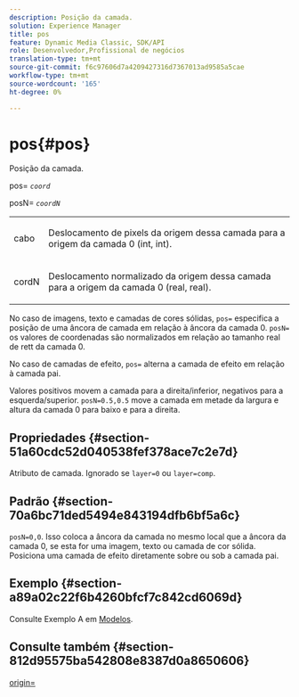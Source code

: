 ```yaml
---
description: Posição da camada.
solution: Experience Manager
title: pos
feature: Dynamic Media Classic, SDK/API
role: Desenvolvedor,Profissional de negócios
translation-type: tm+mt
source-git-commit: f6c97606d7a4209427316d7367013ad9585a5cae
workflow-type: tm+mt
source-wordcount: '165'
ht-degree: 0%

---
```



# pos{#pos}

Posição da camada.

pos= *`coord`*

posN= *`coordN`*

<table id="simpletable_754F76EE00BF4129B07502647FF172B7"> 
 <tr class="strow"> 
  <td class="stentry"> <p><span class="varname"> cabo</span> </p> </td> 
  <td class="stentry"> <p>Deslocamento de pixels da origem dessa camada para a origem da camada 0 (int, int). </p></td> 
 </tr> 
 <tr class="strow"> 
  <td class="stentry"> <p><span class="varname"> cordN</span> </p></td> 
  <td class="stentry"> <p>Deslocamento normalizado da origem dessa camada para a origem da camada 0 (real, real). </p></td> 
 </tr> 
</table>

No caso de imagens, texto e camadas de cores sólidas, `pos=` especifica a posição de uma âncora de camada em relação à âncora da camada 0. `posN=` os valores de coordenadas são normalizados em relação ao tamanho real de rett da camada 0.

No caso de camadas de efeito, `pos=` alterna a camada de efeito em relação à camada pai.

Valores positivos movem a camada para a direita/inferior, negativos para a esquerda/superior. `posN=0.5,0.5` move a camada em metade da largura e altura da camada 0 para baixo e para a direita.

## Propriedades {#section-51a60cdc52d040538fef378ace7c2e7d}

Atributo de camada. Ignorado se `layer=0` ou `layer=comp`.

## Padrão {#section-70a6bc71ded5494e843194dfb6bf5a6c}

`posN=0,0`. Isso coloca a âncora da camada no mesmo local que a âncora da camada 0, se esta for uma imagem, texto ou camada de cor sólida. Posiciona uma camada de efeito diretamente sobre ou sob a camada pai.

## Exemplo {#section-a89a02c22f6b4260bfcf7c842cd6069d}

Consulte Exemplo A em [Modelos](../../../../../is-api/http-ref/image-serving-api-ref/c-http-protocol-reference/c-templates/c-templates.md#concept-3cd2d2adae0e41b2979b9640244d4d3e).

## Consulte também {#section-812d95575ba542808e8387d0a8650606}

[origin=](../../../../../is-api/http-ref/image-serving-api-ref/c-http-protocol-reference/c-command-reference/r-origin.md#reference-e11c7ac06e2240cc884c3fec98f05138)
